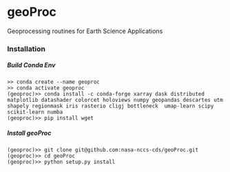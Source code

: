# geoProc
Geoprocessing routines for Earth Science Applications

### Installation

##### Build Conda Env
```
>> conda create --name geoproc
>> conda activate geoproc
(geoproc)>> conda install -c conda-forge xarray dask distributed matplotlib datashader colorcet holoviews numpy geopandas descartes utm shapely regionmask iris rasterio cligj bottleneck  umap-learn scipy scikit-learn numba 
(geoproc)>> pip install wget

```

##### Install geoProc
```
(geoproc)>> git clone git@github.com:nasa-nccs-cds/geoProc.git
(geoproc)>> cd geoProc
(geoproc)>> python setup.py install
```
